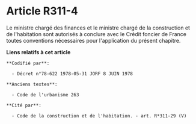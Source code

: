 # Article R311-4

Le ministre chargé des finances et le ministre chargé de la construction et de l'habitation sont autorisés à conclure avec le
Crédit foncier de France toutes conventions nécessaires pour l'application du présent chapitre.

**Liens relatifs à cet article**

	**Codifié par**:

	  - Décret n°78-622 1978-05-31 JORF 8 JUIN 1978

	**Anciens textes**:

	  - Code de l'urbanisme 263

	**Cité par**:

	  - Code de la construction et de l'habitation. - art. R*311-29 (V)
